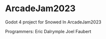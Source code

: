 # ArcadeJam2023

Godot 4 project for Snowed In ArcadeJam2023

Programmers:
Eric Dalrymple
Joel Faubert